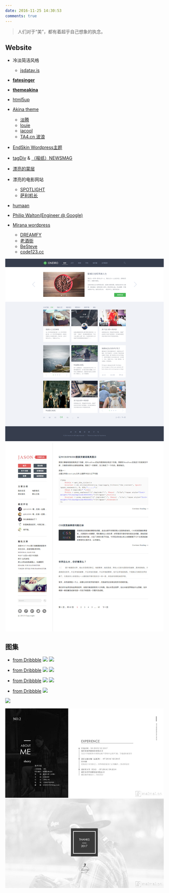 ```yaml
---
date: 2016-11-25 14:30:53
comments: true
---
```





> 人们对于“美”，都有着超乎自己想象的执念。



## Website

- 冷淡简洁风格
   - [jsdatav.is](http://jsdatav.is/)
- [**fatesinger**](https://fatesinger.com/)
- [**themeakina**](http://www.akina.pw/themeakina)
- [html5up](https://html5up.net/) 
- [Akina theme](http://www.akina.pw/)
   - [淡腾](http://www.zhangdanteng.com/)
   - [louie](http://i94.me/)
   - [iacool](http://iacool.com/)
   - [TA4.cn 波浪](http://www.ta4.cn/)
- [EndSkin Wordpress主题](https://www.endskin.com/)
- [tagDiv](http://tagdiv.com/) & [（报纸）NEWSMAG](http://demo.tagdiv.com/newsmag_classic_blog/)
- [漂亮的蒙层](http://demo.designwall.com/dw-timeline/#)
- 漂亮的电影网站
   - [SPOTLIGHT](http://spotlightthefilm.com/about)
   - [萨利机长](http://www.sully-movie.com)

- [humaan](https://humaan.com/)
- [Philip Walton(Engineer @ Google)](https://philipwalton.com/)

- [Mirana wordpress](https://www.themestats.com/mirana-wordpress-website-template-506516)
   - [DREAMFY](http://www.dreamfy.com/)
   - [老酒街](https://tototo.me/)
   - [BeSteve](http://www.besteve.net/)
   - [code123.cc](http://www.code123.cc/)

![](/funnysite/images/mirana-theme.jpg)
![](/funnysite/images/jason-theme.jpg)


## 图集

- [from Dribbble](https://dribbble.com/shots/1706854-Nice-Bird-Wordpress-Theme-for-Newspaper-Bloggers-Magazines)
   ![](https://itimetraveler.github.io/2016/01/04/新主题酝酿中/nice-bird-fullpreview1.jpg)
   ![](https://itimetraveler.github.io/2016/01/04/新主题酝酿中/nice-bird-fullpreview.jpg)

<!--more-->

- [from Dribbble](https://dribbble.com/shots/1710969-Life-Style-Concept)
  ![](https://itimetraveler.github.io/2016/01/04/新主题酝酿中/lifestyle_productdetail.png)
  ![](https://itimetraveler.github.io/2016/01/04/新主题酝酿中/lifestyle_homepage.png)

- [from Dribbble](https://dribbble.com/shots/2823040-Fashion-Website)
  ![](https://itimetraveler.github.io/2016/01/04/新主题酝酿中/fashion_website_800x600.png)
  ![](https://itimetraveler.github.io/2016/01/04/新主题酝酿中/atch_web.png)

- [from Dribbble](https://dribbble.com/shots/2665880-EVEN0-magazine-homepage-design)
  ![](https://itimetraveler.github.io/2016/01/04/新主题酝酿中/1-01.jpg)

![](https://itimetraveler.github.io/2016/01/04/新主题酝酿中/confirm-reservation-full.png)

![](/gallery/p_maimai_1.jpg)
![](/gallery/p_maimai_2.jpg)
